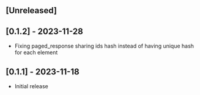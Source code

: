 ## [Unreleased]


## [0.1.2] - 2023-11-28

- Fixing paged_response sharing ids hash instead of having unique hash for each element

## [0.1.1] - 2023-11-18

- Initial release
